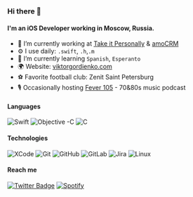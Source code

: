 ### Hi there 👋

#### I'm an iOS Developer working in Moscow, Russia.

- 🏢 I’m currently working at [Take it Personally](https://takeitpersonally.app) & [amoCRM](https://www.amocrm.ru)
- ⚙️ I use daily: `.swift`, `.h`,`.m`
- 🌱 I’m currently learning `Spanish`, `Esperanto`
- 🌍 Website: [viktorgordienko.com](https://www.viktorgordienko.com)
- ⚽️ Favorite football club: Zenit Saint Petersburg
- 🎙 Occasionally hosting [Fever 105](https://www.fever105.com) - 70&80s music podcast

#### Languages

![Swift](https://img.shields.io/badge/-Swift-000000?style=flat&logo=Swift)
![Objective -C](https://img.shields.io/badge/-Objective--C-000000?style=flat&logo=Apple)
![C](https://img.shields.io/badge/-C-000000?style=flat&logo=C)

#### Technologies

![XCode](https://img.shields.io/badge/-XCode-000000?style=flat&logo=XCode&logoColor=1575F9)
![Git](https://img.shields.io/badge/-Git-000000?style=flat&logo=git&logoColor=F05032)
![GitHub](https://img.shields.io/badge/-GitHub-000000?style=flat&logo=github&logoColor=FFFFFF)
![GitLab](https://img.shields.io/badge/-GitLab-000000?style=flat&logo=gitlab&logoColor=FFFFFF)
![Jira](https://img.shields.io/badge/-Jira-000000?style=flat&logo=jira-software&logoColor=white&logoColor=0052CC)
![Linux](https://img.shields.io/badge/-Linux-000000?style=flat&logo=linux&logoColor=FCC624)

#### Reach me
[![Twitter Badge](https://img.shields.io/badge/-@battlethem-00acee?style=flat&logo=Twitter&logoColor=white)](https://twitter.com/battlethem "Twitter")
[![Spotify](https://img.shields.io/badge/-Spotify-1DB954?style=flat&logo=Spotify&logoColor=white)](https://open.spotify.com/user/1253359261 "Spotify")
